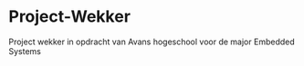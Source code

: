 Project-Wekker
==============


Project wekker in opdracht van Avans hogeschool voor de major Embedded Systems

